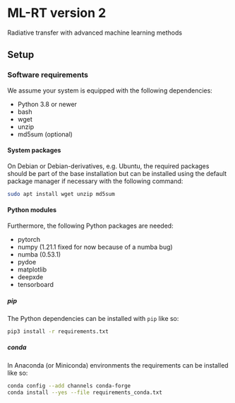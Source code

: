 # ML-RT version 2
Radiative transfer with advanced machine learning methods


## Setup

### Software requirements

We assume your system is equipped with the following dependencies:

* Python 3.8 or newer
* bash
* wget
* unzip
* md5sum (optional)

#### System packages
On Debian or Debian-derivatives, e.g. Ubuntu, the required packages should be part of the base installation 
but can be installed using the default package manager if necessary with the following command:
```bash
sudo apt install wget unzip md5sum
```
#### Python modules
Furthermore, the following Python packages are needed:

* pytorch
* numpy (1.21.1 fixed for now because of a numba bug)
* numba (0.53.1)
* pydoe
* matplotlib
* deepxde
* tensorboard


##### pip
The Python dependencies can be installed with `pip` like so:
```bash
pip3 install -r requirements.txt
```

##### conda
In Anaconda (or Miniconda) environments the requirements can be installed like so:
```bash
conda config --add channels conda-forge
conda install --yes --file requirements_conda.txt
```